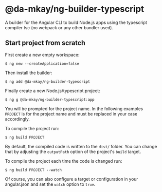 # @da-mkay/ng-builder-typescript

A builder for the Angular CLI to build Node.js apps using the typescript compiler tsc (no webpack or any other bundler used).

## Start project from scratch

First create a new empty workspace:
```
$ ng new --createApplication=false
```

Then install the builder:
```
$ ng add @da-mkay/ng-builder-typescript
```

Finally create a new Node.js/typescript project:
```
$ ng g @da-mkay/ng-builder-typescript:app
```

You will be prompted for the project name. In the following examples `PROJECT` is for the project name and must be replaced in your case accordingly.

To compile the project run:

```
$ ng build PROJECT
```

By default, the compiled code is written to the `dist/` folder. You can change that by adjusting the `outputPath` option of the project's `build` target.

To compile the project each time the code is changed run:
```
$ ng build PROJECT --watch
```

Of course, you can also configure a target or configuration in your angular.json and set the `watch` option to `true`.